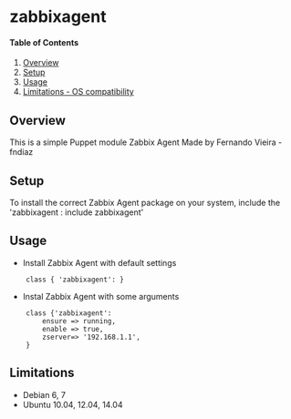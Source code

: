 # zabbixagent

#### Table of Contents

1. [Overview](#overview)
2. [Setup ](#setup)
3. [Usage ](#usage)
4. [Limitations - OS compatibility](#limitations)

## Overview

This is a simple Puppet module Zabbix Agent
Made by Fernando Vieira - fndiaz

## Setup

To install the correct Zabbix Agent package on your system, include the 'zabbixagent : include zabbixagent'

## Usage

* Install Zabbix Agent with default settings

~~~
    class { 'zabbixagent': }
~~~

* Instal Zabbix Agent with some arguments

~~~
    class {'zabbixagent':
        ensure => running,
        enable => true,
        zserver=> '192.168.1.1',
    }
~~~

## Limitations

* Debian 6, 7
* Ubuntu 10.04, 12.04, 14.04


